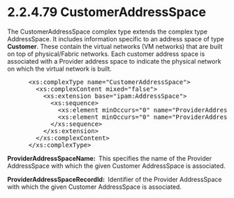 <html dir="LTR" xmlns:mshelp="http://msdn.microsoft.com/mshelp" xmlns:ddue="http://ddue.schemas.microsoft.com/authoring/2003/5" xmlns:xlink="http://www.w3.org/1999/xlink" xmlns:tool="http://www.microsoft.com/tooltip">
 <body>
 <div id="header">
 <h1 class="heading">2.2.4.79 CustomerAddressSpace</h1>
 </div>
 <div id="mainSection">
 <div id="mainBody">
 <div id="allHistory" class="saveHistory"></div>
 <div id="sectionSection0" class="section" name="collapseableSection">
 

<p>The CustomerAddressSpace complex type extends the complex
type AddressSpace. It includes information specific to an address space of type
<b>Customer</b>. These contain the virtual networks (VM networks) that are
built on top of physical/Fabric networks. Each customer address space is
associated with a Provider address space to indicate the physical network on
which the virtual network is built.</p>

<dl>
<dd>
<div><pre> &lt;xs:complexType name=&quot;CustomerAddressSpace&quot;&gt;
   &lt;xs:complexContent mixed=&quot;false&quot;&gt;
     &lt;xs:extension base=&quot;ipam:AddressSpace&quot;&gt;
       &lt;xs:sequence&gt;
         &lt;xs:element minOccurs=&quot;0&quot; name=&quot;ProviderAddressSpaceName&quot; nillable=&quot;true&quot; type=&quot;xsd:string&quot; /&gt;
         &lt;xs:element minOccurs=&quot;0&quot; name=&quot;ProviderAddressSpaceRecordId&quot; type=&quot;xsd:long&quot; /&gt;
       &lt;/xs:sequence&gt;
     &lt;/xs:extension&gt;
   &lt;/xs:complexContent&gt;
 &lt;/xs:complexType&gt;
</pre></div>
</dd></dl>

<p><b>ProviderAddressSpaceName: </b> This specifies the
name of the Provider AddressSpace with which the given Customer AddressSpace is
associated.</p>

<p><b>ProviderAddressSpaceRecordId: </b> Identifier of
the Provider AddressSpace with which the given Customer AddressSpace is
associated. </p>


 </div>
 </div>
 </div>
 </body>
</html>